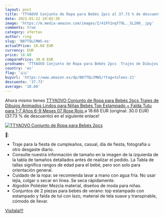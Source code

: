 ```yaml
---
layout: post
title: 'TTYAOVO Conjunto de Ropa para Bebés 2pcs al 37.73 % de descuento'
date: 2021-01-12 19:02:39
image: 'https://m.media-amazon.com/images/I/41Fh1nqf79L._SL200_.jpg'
comments: true
category: ofertas
author: ring
slug: 'B07TQLCMWS-es'
actualPrice: 18.68 EUR
currency: EUR
price: 18.68
comparePrice: 30.0 EUR
prodname: 'TTYAOVO Conjunto de Ropa para Bebés 2pcs  Trajes de Dibujos Animados Lindos para Niñas Bebés Top Estampado + Falda Tutu para 1-7 Años  6-9 Meses  07 Rose Rojo '
country: 'es'
flag: '🇪🇸'
buyurl: 'https://www.amazon.es/dp/B07TQLCMWS/?tag=tolees-21'
descuento: '37.73'
average: '18.68'
---
```


Ahora mismo tienes [TTYAOVO Conjunto de Ropa para Bebés 2pcs  Trajes de Dibujos Animados Lindos para Niñas Bebés Top Estampado + Falda Tutu para 1-7 Años  6-9 Meses  07 Rose Rojo ](https://www.amazon.es/dp/B07TQLCMWS/?tag=tolees-21) a 18.68 EUR (original: 30.0 EUR) (37.73 %  de descuento) en el siguiente enlace!

[![TTYAOVO Conjunto de Ropa para Bebés 2pcs](https://m.media-amazon.com/images/I/41Fh1nqf79L._SL200_.jpg)](https://www.amazon.es/dp/B07TQLCMWS/?tag=tolees-21)

🔎:

- Traje para la fiesta de cumpleaños, casual, día de fiesta, fotografía u otro desgaste diario.
- Consulte nuestra información de tamaño en la imagen de la izquierda de la tabla de tamaños detallados antes de realizar el pedido. La Tabla de tallas significa rangos de edad para el bebé, pero son solo para orientación general.
- Cuidado de la ropa: se recomienda lavar a mano con agua fría. No usar lejía, colgar o secar en línea. Se seca rápidamente.
- Algodón Poliéster Mezcla material, diseños de moda para niñas.
- Conjuntos de 2 piezas para bebés de verano: top estampado con estampado y falda de tul con lazo, material de tela suave y transpirable, cómodo de llevar.

[Visítala!!!](https://www.amazon.es/dp/B07TQLCMWS/?tag=tolees-21)
